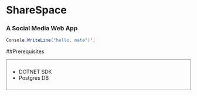 # ShareSpace

### A Social Media Web App

```csharp
Console.WriteLine("hello, mate")';
```

##Prerequisites

<div style="border: 1px solid grey; padding: 10px;">
<ul>
<li>DOTNET SDK</li>
<li>Postgres DB</li>
</ul>
</div>
